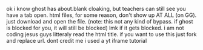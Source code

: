 ok i know ghost has about.blank cloaking, but teachers can still see you have a tab open. html files, for some reason, don't show up AT ALL (on GG). just download and open the file. (note: this not any kind of bypass. if ghost is blocked for you, it will still be blocked) lmk if it gets blocked. i am not coding jesus guys litteraly read the html title. if you want to use this just fork and replace url. dont credit me i used a yt iframe tutorial
